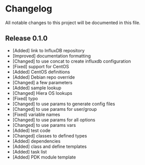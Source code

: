 # Changelog

All notable changes to this project will be documented in this file.

## Release 0.1.0

- [Added] link to InfluxDB repository
- [Improved] documentation formatting
- [Changed] to use concat to create influxdb configuration
- [Fixed] support for CentOS
- [Added] CentOS definitions
- [Added] Debian repo override
- [Changed] a few parameters
- [Added] sample lookup
- [Changed] Hiera OS lookups
- [Fixed] typo
- [Changed] to use params to generate config files
- [Changed] to use params for user/group
- [Fixed] variable names
- [Changed] to use params for all options
- [Changed] to use params vars
- [Added] test code
- [Changed] classes to defined types
- [Added] dependencies
- [Added] class and define templates
- [Added] task list
- [Added] PDK module template
